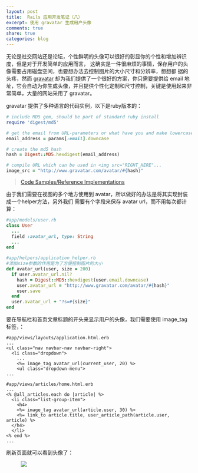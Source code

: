 ```yaml
---
layout: post
title:  Rails 应用开发笔记（八）
excerpt: 使用 gravatar 生成用户头像
comments: true
share: true
categories: blog
---
```


无论是社交网站还是论坛，个性鲜明的头像可以很好的彰显你的个性和增加辨识度，但是对于开发简单的应用而言，
这确实是一件很麻烦的事情，保存用户的头像需要占用磁盘空间，也要想办法去控制图片的大小尺寸和分辨率，想想都
据的头疼，然而 [gravatar](http://en.gravatar.com/) 却为我们提供了一个很好的方案，你只需要提供给 email 地址，它会自动为你生成头像，并且提供个性化定制和尺寸控制，关键是使用起来非常简单，大量的网站采用了 gravatar。

gravatar 提供了多种语言的代码实例，以下是ruby版本的：

```ruby
# include MD5 gem, should be part of standard ruby install
require 'digest/md5'

# get the email from URL-parameters or what have you and make lowercase
email_address = params[:email].downcase

# create the md5 hash
hash = Digest::MD5.hexdigest(email_address)

# compile URL which can be used in <img src="RIGHT_HERE"...
image_src = "http://www.gravatar.com/avatar/#{hash}"
```

> [Code Samples/Reference Implementations](http://en.gravatar.com/site/implement/)

由于我们需要在视图的多个地方使用到 avatar，所以做好的办法是将其实现封装成一个helper方法，另外我们
需要有个字段来保存 avatar url，而不用每次都计算：

```ruby
#app/models/user.rb
class User
  ...
  field :avatar_url, type: String
  ...
end

#app/helpers/application_helper.rb
#添加size参数的作用是为了方便控制图片的大小
def avatar_url(user, size = 200)
  if user.avatar_url.nil?
    hash = Digest::MD5::hexdigest(user.email.downcase)
    user.avatar_url = "http://www.gravatar.com/avatar/#{hash}"
    user.save
  end
  user.avatar_url + "?s=#{size}"
end
```

要在导航栏和首页文章标题的开头来显示用户的头像，我们需要使用 image_tag 标签，：

```erb
#app/views/layouts/application.html.erb
...
<ul class="nav navbar-nav navbar-right">
  <li class="dropdown">
    ...
    <%= image_tag avatar_url(current_user, 20) %>
    <ul class="dropdown-menu">
...

#app/views/articles/home.html.erb
...
<% @all_articles.each do |article| %>
  <li class="list-group-item">
    <h4>
    <%= image_tag avatar_url(article.user, 30) %>
    <%= link_to article.title, user_article_path(article.user, article) %>
  </h4>
  </li>
<% end %>
...
```

刷新页面就可以看到头像了：

<figure>
    <img src="/images/20150826-01.png">
</figure>
